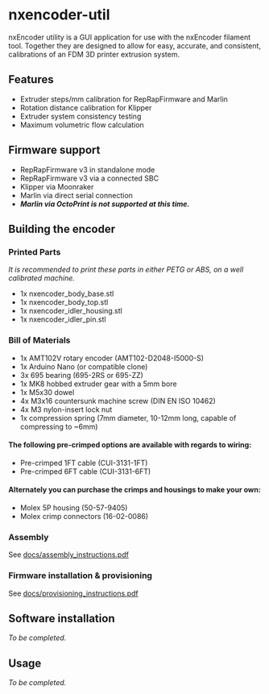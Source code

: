 # nxencoder-util

nxEncoder utility is a GUI application for use with the nxEncoder filament tool. Together they are designed to allow for easy, accurate, and consistent, calibrations of an FDM 3D printer extrusion system.

## Features
- Extruder steps/mm calibration for RepRapFirmware and Marlin
- Rotation distance calibration for Klipper
- Extruder system consistency testing
- Maximum volumetric flow calculation

## Firmware support
- RepRapFirmware v3 in standalone mode
- RepRapFirmware v3 via a connected SBC
- Klipper via Moonraker
- Marlin via direct serial connection
- **_Marlin via OctoPrint is not supported at this time._**

## Building the encoder
### Printed Parts
_It is recommended to print these parts in either PETG or ABS, on a well calibrated machine._
- 1x nxencoder_body_base.stl
- 1x nxencoder_body_top.stl
- 1x nxencoder_idler_housing.stl
- 1x nxencoder_idler_pin.stl

### Bill of Materials
- 1x AMT102V rotary encoder (AMT102-D2048-I5000-S)
- 1x Arduino Nano (or compatible clone)
- 3x 695 bearing (695-2RS or 695-ZZ)
- 1x MK8 hobbed extruder gear with a 5mm bore
- 1x M5x30 dowel
- 4x M3x16 countersunk machine screw (DIN EN ISO 10462)
- 4x M3 nylon-insert lock nut
- 1x compression spring (7mm diameter, 10-12mm long, capable of compressing to ~6mm)

#### The following pre-crimped options are available with regards to wiring:
- Pre-crimped 1FT cable (CUI-3131-1FT)
- Pre-crimped 6FT cable (CUI-3131-6FT)

#### Alternately you can purchase the crimps and housings to make your own:
- Molex 5P housing (50-57-9405)
- Molex crimp connectors (16-02-0086)

### Assembly
See [docs/assembly_instructions.pdf](https://github.com/nexx/nxencoder-util/blob/main/docs/assembly_instructions.pdf)

### Firmware installation & provisioning
See [docs/provisioning_instructions.pdf](https://github.com/nexx/nxencoder-util/blob/main/docs/provisioning_instructions.pdf)

## Software installation
_To be completed._

## Usage
_To be completed._
